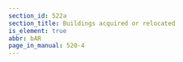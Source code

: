 ```yaml
---
section_id: 522a
section_title: Buildings acquired or relocated
is_element: true
abbr: bAR
page_in_manual: 520-4
---
```

